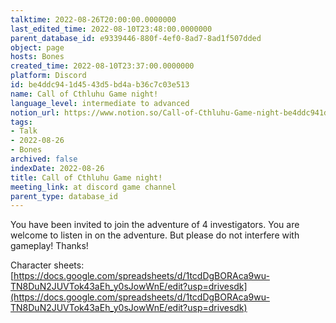 ```yaml
---
talktime: 2022-08-26T20:00:00.0000000
last_edited_time: 2022-08-10T23:48:00.0000000
parent_database_id: e9339446-880f-4ef0-8ad7-8ad1f507dded
object: page
hosts: Bones
created_time: 2022-08-10T23:37:00.0000000
platform: Discord
id: be4ddc94-1d45-43d5-bd4a-b36c7c03e513
name: Call of Cthluhu Game night!
language_level: intermediate to advanced
notion_url: https://www.notion.so/Call-of-Cthluhu-Game-night-be4ddc941d4543d5bd4ab36c7c03e513
tags:
- Talk
- 2022-08-26
- Bones
archived: false
indexDate: 2022-08-26
title: Call of Cthluhu Game night!
meeting_link: at discord game channel
parent_type: database_id
---
```


You have been invited to join the adventure of 4 investigators. 
You are welcome to listen in on the adventure. But please do not interfere with gameplay! Thanks!



Character sheets: 
[https://docs.google.com/spreadsheets/d/1tcdDgBORAca9wu-TN8DuN2JUVTok43aEh_y0sJowWnE/edit?usp=drivesdk](https://docs.google.com/spreadsheets/d/1tcdDgBORAca9wu-TN8DuN2JUVTok43aEh_y0sJowWnE/edit?usp=drivesdk)   











